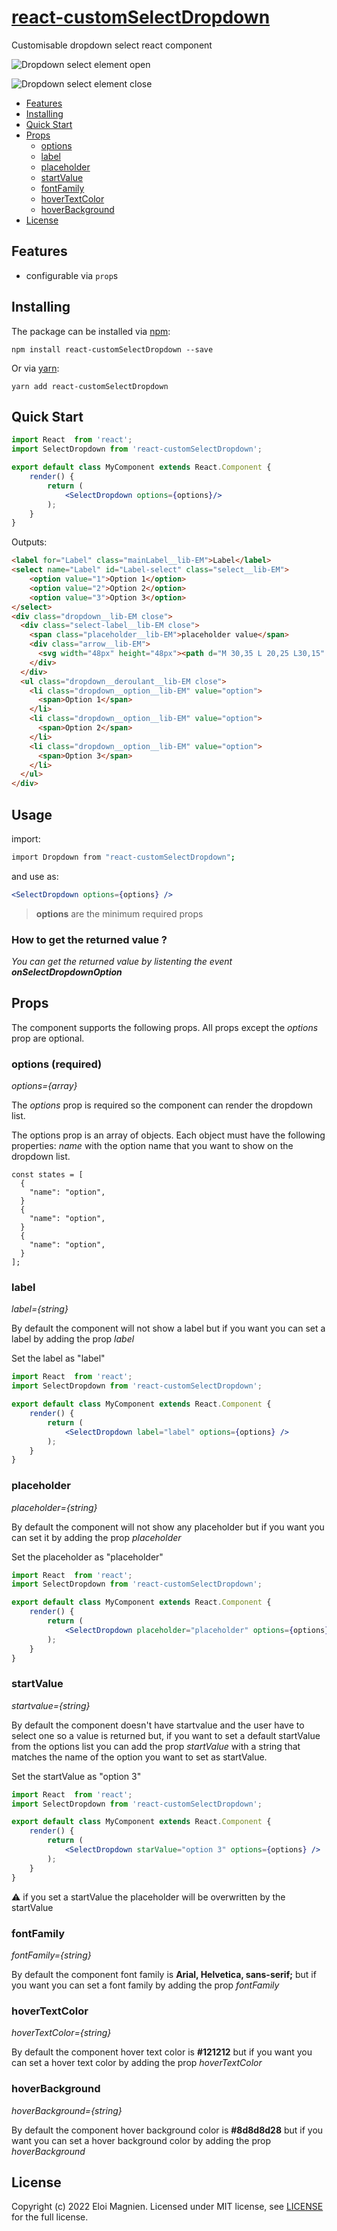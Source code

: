 # [react-customSelectDropdown](https://github.com/EloiMgn/react-component-dropdown)

Customisable dropdown select react component

![Dropdown select element open](./src/SelectDropdown-open.PNG)

![Dropdown select element close](./src/SelectDropdown-close.PNG)

- [Features](#features)
- [Installing](#installing)
- [Quick Start](#quick-start)
- [Props](#props)
    - [options](#options)
    - [label](#label)
    - [placeholder](#placeholder)
    - [startValue](#startValue)
    - [fontFamily](#fontFamily)
    - [hoverTextColor](#hoverTextColor)
    - [hoverBackground](#hoverBackground)
- [License](#license)

## Features

- configurable via `prop`s

## Installing

The package can be installed via [npm](https://github.com/npm/cli):

```
npm install react-customSelectDropdown --save
```

Or via [yarn](https://github.com/yarnpkg/yarn):

```
yarn add react-customSelectDropdown
```


## Quick Start

```jsx
import React  from 'react';
import SelectDropdown from 'react-customSelectDropdown';

export default class MyComponent extends React.Component {
    render() {
        return (
            <SelectDropdown options={options}/>
        );
    }
}
```

Outputs:

```html
<label for="Label" class="mainLabel__lib-EM">Label</label>
<select name="Label" id="Label-select" class="select__lib-EM">
    <option value="1">Option 1</option>
    <option value="2">Option 2</option>
    <option value="3">Option 3</option>
</select>
<div class="dropdown__lib-EM close">
  <div class="select-label__lib-EM close">
    <span class="placeholder__lib-EM">placeholder value</span>
    <div class="arrow__lib-EM">
      <svg width="48px" height="48px"><path d="M 30,35 L 20,25 L30,15" stroke-width="3" stroke-linecap="round" style="fill: none; stroke: black;"></path></svg>
    </div>
  </div>
  <ul class="dropdown__deroulant__lib-EM close">
    <li class="dropdown__option__lib-EM" value="option">
      <span>Option 1</span>
    </li>
    <li class="dropdown__option__lib-EM" value="option">
      <span>Option 2</span>
    </li>
    <li class="dropdown__option__lib-EM" value="option">
      <span>Option 3</span>
    </li>
  </ul>
</div>
```

## Usage

import:

```bash
import Dropdown from "react-customSelectDropdown";
```

and use as:

```jsx
<SelectDropdown options={options} />
```

> **options** are the minimum required props

### How to get the returned value ?

*You can get the returned value by listenting the event **onSelectDropdownOption***

## Props

The component supports the following props. All props except the *options* prop are optional.

### options (required)
_options={array}_

The *options* prop is required so the component can render the dropdown list.

The options prop is an array of objects. Each object must have the following properties: *name* with the option name that you want to show on the dropdown list.

```
const states = [
  {
    "name": "option",
  }
  {
    "name": "option",
  }
  {
    "name": "option",
  }
];
```
### label
_label={string}_

By default the component will not show a label but if you want you can set a label by adding the prop *label*

Set the label as "label"
```jsx
import React  from 'react';
import SelectDropdown from 'react-customSelectDropdown';

export default class MyComponent extends React.Component {
    render() {
        return (
            <SelectDropdown label="label" options={options} />
        );
    }
}
```

### placeholder
_placeholder={string}_

By default the component will not show any placeholder but if you want you can set it by adding the prop *placeholder*

Set the placeholder as "placeholder"
```jsx
import React  from 'react';
import SelectDropdown from 'react-customSelectDropdown';

export default class MyComponent extends React.Component {
    render() {
        return (
            <SelectDropdown placeholder="placeholder" options={options} />
        );
    }
}
```

### startValue
_startvalue={string}_

By default the component doesn't have startvalue and the user have to select one so a value is returned but, if you want to set a default startValue from the options list you can add the prop *startValue* with a string that matches the name of the option you want to set as startValue.

Set the startValue as "option 3"
```jsx
import React  from 'react';
import SelectDropdown from 'react-customSelectDropdown';

export default class MyComponent extends React.Component {
    render() {
        return (
            <SelectDropdown starValue="option 3" options={options} />
        );
    }
}
```
:warning: if you set a startValue the placeholder will be overwritten by the startValue

### fontFamily
_fontFamily={string}_

By default the component font family is **Arial, Helvetica, sans-serif;** but if you want you can set a font family by adding the prop *fontFamily*

### hoverTextColor
_hoverTextColor={string}_

By default the component hover text color is **#121212** but if you want you can set a hover text color by adding the prop *hoverTextColor*

### hoverBackground
_hoverBackground={string}_

By default the component hover background color is **#8d8d8d28** but if you want you can set a hover background color by adding the prop *hoverBackground*

## License

Copyright (c) 2022 Eloi Magnien. Licensed under MIT license, see [LICENSE](LICENSE) for the full license.